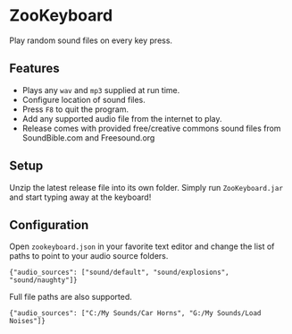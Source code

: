 # ZooKeyboard
Play random sound files on every key press.

## Features
* Plays any `wav` and `mp3` supplied at run time.
* Configure location of sound files.
* Press `F8` to quit the program.
* Add any supported audio file from the internet to play.
* Release comes with provided free/creative commons sound files from SoundBible.com and Freesound.org

## Setup
Unzip the latest release file into its own folder. Simply run `ZooKeyboard.jar` and start typing away at the keyboard!

## Configuration
Open `zookeyboard.json` in your favorite text editor and change the list of paths to point to your audio source folders.

    {"audio_sources": ["sound/default", "sound/explosions", "sound/naughty"]}

Full file paths are also supported.

    {"audio_sources": ["C:/My Sounds/Car Horns", "G:/My Sounds/Load Noises"]}